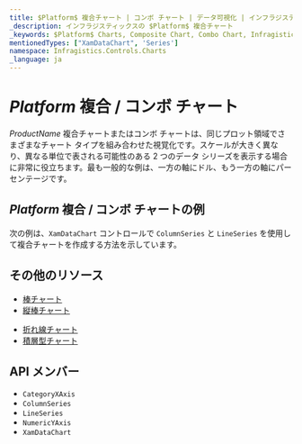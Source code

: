 ```yaml
---
title: $Platform$ 複合チャート | コンボ チャート | データ可視化 | インフラジスティックス
_description: インフラジスティックスの $Platform$ 複合チャート
_keywords: $Platform$ Charts, Composite Chart, Combo Chart, Infragistics, $Platform$ チャート, 複合チャート, コンボ チャート, インフラジスティックス
mentionedTypes: ["XamDataChart", 'Series']
namespace: Infragistics.Controls.Charts
_language: ja
---
```

# $Platform$ 複合 / コンボ チャート

$ProductName$ 複合チャートまたはコンボ チャートは、同じプロット領域でさまざまなチャート タイプを組み合わせた視覚化です。スケールが大きく異なり、異なる単位で表される可能性のある 2 つのデータ シリーズを表示する場合に非常に役立ちます。最も一般的な例は、一方の軸にドル、もう一方の軸にパーセンテージです。

## $Platform$ 複合 / コンボ チャートの例

次の例は、`XamDataChart` コントロールで `ColumnSeries` と `LineSeries` を使用して複合チャートを作成する方法を示しています。

<code-view style="height: 600px"
           data-demos-base-url="{environment:dvDemosBaseUrl}"
           iframe-src="{environment:dvDemosBaseUrl}/charts/data-chart-composite-chart"
           github-src="charts/data-chart/composite-chart"
           alt="$Platform$ 複合チャートの例" >
</code-view>

<div class="divider--half"></div>

## その他のリソース
- [棒チャート](bar-chart.md)
- [縦棒チャート](column-chart.md)
<!-- - - [ガント チャート](gantt-chart.md) -->
- [折れ線チャート](line-chart.md)
- [積層型チャート](stacked-chart.md)

## API メンバー
- `CategoryXAxis`
- `ColumnSeries`
- `LineSeries`
- `NumericYAxis`
- `XamDataChart`
